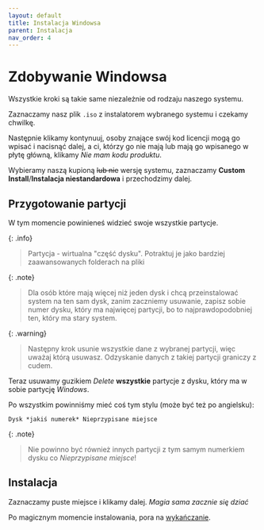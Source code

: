 ```yaml
---
layout: default
title: Instalacja Windowsa
parent: Instalacja
nav_order: 4
---
```


<!-- markdownlint-disable MD025 -->
# Zdobywanie Windowsa

Wszystkie kroki są takie same niezależnie od rodzaju naszego systemu.

Zaznaczamy nasz plik `.iso` z instalatorem wybranego systemu i czekamy chwilkę.

Następnie klikamy kontynuuj, osoby znające swój kod licencji mogą go wpisać i nacisnąć dalej, a ci, którzy go nie mają lub mają go wpisanego w płytę główną, klikamy *Nie mam kodu produktu*.

Wybieramy naszą kupioną ~~lub nie~~ wersję systemu, zaznaczamy **Custom Install**/**Instalacja niestandardowa** i przechodzimy dalej.

## Przygotowanie partycji

W tym momencie powinieneś widzieć swoje wszystkie partycje.

{: .info}
> Partycja - wirtualna "część dysku". Potraktuj je jako bardziej zaawansowanych folderach na pliki

{: .note}
> Dla osób które mają więcej niż jeden dysk i chcą przeinstalować system na ten sam dysk, zanim zaczniemy usuwanie, zapisz sobie numer dysku, który ma najwięcej partycji, bo to najprawdopodobniej ten, który ma stary system.

{: .warning}
> Następny krok usunie wszystkie dane z wybranej partycji, więc uważaj którą usuwasz. Odzyskanie danych z takiej partycji graniczy z cudem.

Teraz usuwamy guzikiem *Delete* **wszystkie** partycje z dysku, który ma w sobie partycję *Windows*.

Po wszystkim powinniśmy mieć coś tym stylu (może być też po angielsku):

`Dysk *jakiś numerek* Nieprzypisane miejsce`

{: .note}
> Nie powinno być również innych partycji z tym samym numerkiem dysku co *Nieprzypisane miejsce*!

## Instalacja

Zaznaczamy puste miejsce i klikamy dalej. *Magia sama zacznie się dziać*

Po magicznym momencie instalowania, pora na [wykańczanie](postinstall).
